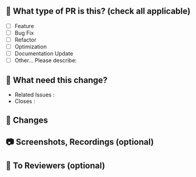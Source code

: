 ## 🔎 What type of PR is this? (check all applicable)

- [ ] Feature
- [ ] Bug Fix
- [ ] Refactor
- [ ] Optimization
- [ ] Documentation Update
- [ ] Other... Please describe:

## 🐥 What need this change? 

- Related Issues :
- Closes :

## 📝 Changes 


## 📷 Screenshots, Recordings (optional)


## 👫 To Reviewers (optional)
